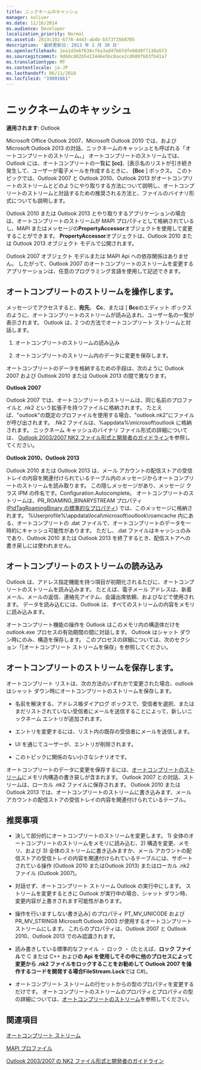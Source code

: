 ```yaml
---
title: ニックネームのキャッシュ
manager: soliver
ms.date: 11/16/2014
ms.audience: Developer
localization_priority: Normal
ms.assetid: 2813c102-6778-4443-ab4b-b573f3568705
description: '最終更新日: 2013 年 1 月 30 日'
ms.openlocfilehash: 1ea1d3e6f636cf6a3ad47b6fdfe88d0f7130a5f3
ms.sourcegitcommit: 9d60cd82b5413446e5bc8ace2cd689f683fb41a7
ms.translationtype: MT
ms.contentlocale: ja-JP
ms.lasthandoff: 06/11/2018
ms.locfileid: "19801661"
---
```

# <a name="nickname-cache"></a>ニックネームのキャッシュ

 
  
**適用されます**: Outlook 
  
Microsoft Office Outlook 2007、Microsoft Outlook 2010 では、および Microsoft Outlook 2013 の対話、ニックネームのキャッシュとも呼ばれる「オートコンプリートのストリーム。」 オートコンプリートのストリームでは、Outlook には、オートコンプリートの一覧**に** **[cc]**、[表示名のリストが引き続き発生して、ユーザーが電子メールを作成するときに、 **[Bcc** ] ボックス。 このトピックでは、Outlook 2007 と Outlook 2010、Outlook 2013 がオートコンプリートのストリームとどのようにやり取りする方法について説明し、オートコンプリートのストリームと対話するための推奨される方法と、ファイルのバイナリ形式についても説明します。 
  
Outlook 2010 または Outlook 2013 とやり取りするアプリケーションの場合は、オートコンプリートのストリームが MAPI プロパティとして格納されているし、MAPI またはメッセージの**PropertyAccessor**オブジェクトを使用して変更することができます。 **PropertyAccessor**オブジェクトは、Outlook 2010 または Outlook 2013 オブジェクト モデルで公開されます。 
  
Outlook 2007 オブジェクト モデルまたは MAPI Api への依存関係はありません。 したがって、Outlook 2007 のオートコンプリートのストリームを変更するアプリケーションは、任意のプログラミング言語を使用して記述できます。
  
## <a name="interacting-with-the-autocomplete-stream"></a>オートコンプリートのストリームを操作します。

メッセージでアクセスすると、**宛先**、 **Cc**、または [ **Bcc**のエディット ボックスのように、オートコンプリートのストリームが読み込まれ、ユーザー名の一覧が表示されます。 Outlook は、2 つの方法でオートコンプリート ストリームと対話します。 
  
1. オートコンプリートのストリームの読み込み 
    
2. オートコンプリートのストリーム内のデータに変更を保存します。
    
オートコンプリートのデータを格納するための手段は、次のように Outlook 2007 および Outlook 2010 または Outlook 2013 の間で異なります。 
  
 **Outlook 2007**
  
Outlook 2007 では、オートコンプリートのストリームは、同じ名前のプロファイルと .nk2 という拡張子を持つファイルに格納されます。 たとえば、"outlook"の既定のプロファイルを使用する場合、"outlook.nk2"にファイルが呼び出されます。 .Nk2 ファイルは、%appdata%\microsoft\outlook に格納されます。 ニックネーム キャッシュのバイナリ ファイル形式の詳細については、 [Outlook 2003/2007 NK2 ファイル形式と開発者のガイドライン](http://portalvhds6gyn3khqwmgzd.blob.core.windows.net/files/NK2/NK2WithBinaryExample.pdf)を参照してください。
  
 **Outlook 2010、Outlook 2013**
  
Outlook 2010 または Outlook 2013 は、メール アカウントの配信ストアの受信トレイの内容を関連付けられているテーブル内のメッセージからオートコンプリートのストリームを読み取ります。 この隠しメッセージがあり、メッセージ クラス IPM の件名です。Configuration.Autocomplete。 オートコンプリートのストリームは、PR_ROAMING_BINARYSTREAM プロパティ ([PidTagRoamingBinary の標準的なプロパティ](pidtagroamingbinary-canonical-property.md)) では、このメッセージに格納されます。 %Userprofile%\appdata\local\microsoft\outlook\roamcache 内にある、オートコンプリートの .dat ファイルで、オートコンプリートのデータを一時的にキャッシュ可能性があります。 ただし、.dat ファイルはキャッシュのみであり、Outlook 2010 または Outlook 2013 を終了するとき、配信ストアへの書き戻しには使われません。
  
## <a name="loading-the-autocomplete-stream"></a>オートコンプリートのストリームの読み込み

Outlook は、アドレス指定機能を持つ項目が初期化されるたびに、オートコンプリートのストリームを読み込みます。 たとえば、電子メール アドレスは、新着メール、メールの返信、連絡先アイテム、会議出席依頼、およびなどで使用されます。 データを読み込むには、Outlook は、すべてのストリームの内容をメモリに読み込みます。
  
オートコンプリート機能の操作を Outlook はこのメモリ内の構造体だけを outlook.exe プロセスの有効期間の間に対話します。 Outlook はシャット ダウン時にのみ、構造を保存します。 このプロセスの詳細については、次のセクション「[オートコンプリート ストリームを保存」を参照してください。
  
## <a name="saving-the-autocomplete-stream"></a>オートコンプリートのストリームを保存します。

オートコンプリート リストは、次の方法のいずれかで変更された場合、outlook はシャット ダウン時にオートコンプリートのストリームを保存します。
  
- 名前を解決する、アドレス帳ダイアログ ボックスで、受信者を選択、またはまだリストされていない受信者にメールを送信することによって、新しいニックネーム エントリが追加されます。
    
- エントリを変更するには、リスト内の既存の受信者にメールを送信します。
    
- UI を通じてユーザーが、エントリが削除されます。
    
- このトピックに関係のない小さなシナリオです。
    
オートコンプリートのデータに変更を保存するには、[オートコンプリートのストリーム](autocomplete-stream.md)にメモリ内構造の書き戻しが含まれます。 Outlook 2007 との対話、ストリームは、ローカル .nk2 ファイルに保存されます。 Outlook 2010 または Outlook 2013 では、オートコンプリートのストリームに書き込みます、メール アカウントの配信ストアの受信トレイの内容を関連付けられているテーブル。
  
## <a name="recommendations"></a>推奨事項

- 決して部分的にオートコンプリートのストリームを変更します。 1) 全体のオートコンプリートのストリームをメモリに読み込む、2) 構造を変更、メモリ、および 3) 全体のストリームに書き込みますか、メール アカウントの配信ストアの受信トレイの内容を関連付けられているテーブルには、サポートされている操作 (Outlook 2010 またはOutlook 2013) またはローカル .nk2 ファイル (Outlook 2007)。
    
- 対話せず、オートコンプリート ストリーム Outlook の実行中にします。 ストリームを変更するときに Outlook が実行中の場合、シャット ダウン時、変更内容が上書きされます可能性があります。
    
- 操作を行いますしない書き込み] のプロパティ PT_MV_UNICODE および PR_MV_STRING8 Microsoft Outlook 2003 が使用するオートコンプリート ストリームにします。 これらのプロパティは、Outlook 2007 と Outlook 2010、Outlook 2013 でのみ認識されます。
    
- 読み書きしている標準的なファイル ・ ロック ・ (たとえば、**ロック ファイル**で C または C++ および**の Api を使用してその中に他のプロセスによって変更から .nk2 ファイルをロックすることをお勧めして Outlook 2007 を操作するコードを開発する場合FileStream.Lock**では C#)。 
    
- オートコンプリート ストリームの行セットからの型のプロパティを変更するだけです。 オートコンプリートのストリームのプロパティとプロパティの型の詳細については、[オートコンプリートのストリーム](autocomplete-stream.md)を参照してください。
    
## <a name="see-also"></a>関連項目



[オートコンプリート ストリーム](autocomplete-stream.md)
  
[MAPI プロファイル](mapi-profiles.md)


[Outlook 2003/2007 の NK2 ファイル形式と開発者のガイドライン](http://portalvhds6gyn3khqwmgzd.blob.core.windows.net/files/NK2/NK2WithBinaryExample.pdf)

